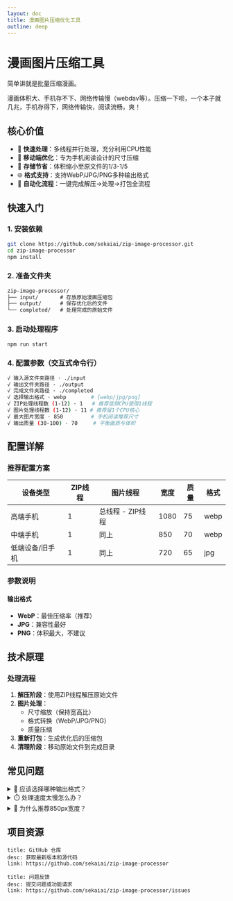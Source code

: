 ```yaml
---
layout: doc
title: 漫画图片压缩优化工具
outline: deep
---
```


# 漫画图片压缩工具
简单讲就是批量压缩漫画。

漫画体积大、手机存不下、网络传输慢（webdav等）。压缩一下呗，一个本子就几兆，手机存得下，网络传输快，阅读流畅，爽！


## 核心价值

- 🚀 **快速处理**：多线程并行处理，充分利用CPU性能
- 📱 **移动端优化**：专为手机阅读设计的尺寸压缩
- 💾 **存储节省**：体积缩小至原文件的1/3-1/5
- 🌐 **格式支持**：支持WebP/JPG/PNG多种输出格式
- 🔄 **自动化流程**：一键完成解压→处理→打包全流程


## 快速入门

### 1. 安装依赖
```bash
git clone https://github.com/sekaiai/zip-image-processor.git
cd zip-image-processor
npm install
```

### 2. 准备文件夹
```txt
zip-image-processor/
├── input/       # 存放原始漫画压缩包
├── output/      # 保存优化后的文件
└── completed/   # 处理完成的原始文件
```

### 3. 启动处理程序
```bash
npm run start
```

### 4. 配置参数（交互式命令行）
```bash
√ 输入源文件夹路径 · ./input
√ 输出文件夹路径 · ./output
√ 完成文件夹路径 · ./completed
√ 选择输出格式 · webp        # [webp/jpg/png]
√ ZIP处理线程数 (1-12) · 1   # 推荐低频CPU使用1线程
√ 图片处理线程数 (1-12) · 11 # 推荐留1个CPU核心
√ 最大图片宽度 · 850         # 手机阅读推荐尺寸
√ 输出质量 (30-100) · 70     # 平衡画质与体积
```

## 配置详解

### 推荐配置方案

| 设备类型       | ZIP线程 | 图片线程 | 宽度 | 质量 | 格式  |
|----------------|---------|----------|------|------|-------|
| 高端手机       | 1       | 总线程 - ZIP线程 | 1080 | 75   | webp  |
| 中端手机       | 1       | 同上        | 850  | 70   | webp  |
| 低端设备/旧手机 | 1       | 同上        | 720  | 65   | jpg   |

### 参数说明

#### 输出格式
- **WebP**：最佳压缩率（推荐）
- **JPG**：兼容性最好
- **PNG**：体积最大，不建议

## 技术原理

### 处理流程
1. **解压阶段**：使用ZIP线程解压原始文件
2. **图片处理**：
   - 尺寸缩放（保持宽高比）
   - 格式转换（WebP/JPG/PNG）
   - 质量压缩
3. **重新打包**：生成优化后的压缩包
4. **清理阶段**：移动原始文件到完成目录


## 常见问题

<details>
  <summary>📁 应该选择哪种输出格式？</summary>
  
  **推荐使用WebP格式**：
  - 比JPG小25-35%
  - 支持透明度（类似PNG）
  - 现代浏览器和阅读器都支持
</details>

<details>
  <summary>⏱️ 处理速度太慢怎么办？</summary>
  
  1. 增加图片处理线程数（接近CPU核心数）
  2. 降低输出质量（70→65）
  3. 关闭其他占用CPU的程序
  4. 确保源文件和目标文件在不同物理磁盘
</details>

<details>
  <summary>📱 为什么推荐850px宽度？</summary>
  
  850px是手机阅读的黄金尺寸：
  - 主流手机屏幕宽度在1080px左右
  - 保留适当边距提供最佳阅读体验
  - 平衡清晰度和文件体积
</details>

## 项目资源

```
title: GitHub 仓库
desc: 获取最新版本和源代码
link: https://github.com/sekaiai/zip-image-processor
```

```
title: 问题反馈
desc: 提交问题或功能请求
link: https://github.com/sekaiai/zip-image-processor/issues
```

<style>
.download-btn {
  display: inline-block;
  background: var(--vp-button-brand-bg);
  color: var(--vp-button-brand-text);
  padding: 12px 24px;
  border-radius: 8px;
  font-weight: 600;
  margin: 1.5rem 0;
  transition: all 0.3s ease;
}

.download-btn:hover {
  background: var(--vp-button-brand-hover-bg);
  transform: scale(1.05);
}
</style>
